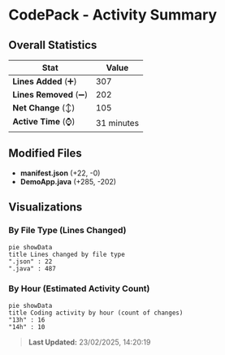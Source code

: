# CodePack - Activity Summary 

## Overall Statistics

| Stat                   | Value                                                             |
| ---------------------- | ----------------------------------------------------------------- |
| **Lines Added** (➕)   | 307                                          |
| **Lines Removed** (➖) | 202                                        |
| **Net Change** (↕)    | 105                |
| **Active Time** (⌚)   | 31 minutes |


## Modified Files
- **manifest.json** (+22, -0)
- **DemoApp.java** (+285, -202)

## Visualizations

### By File Type (Lines Changed)

```mermaid
pie showData
title Lines changed by file type
".json" : 22
".java" : 487
```

### By Hour (Estimated Activity Count)

```mermaid
pie showData
title Coding activity by hour (count of changes)
"13h" : 16
"14h" : 10
```


> **Last Updated:** 23/02/2025, 14:20:19